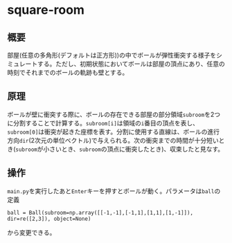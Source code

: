 # square-room
## 概要
部屋(任意の多角形(デフォルトは正方形))の中でボールが弾性衝突する様子をシミュレートする。ただし、初期状態においてボールは部屋の頂点にあり、任意の時刻でそれまでのボールの軌跡も壁とする。

## 原理
ボールが壁に衝突する際に、ボールの存在できる部屋の部分領域`subroom`を2つに分割することで計算する。`subroom[i]`は領域の`i`番目の頂点を表し、`subroom[0]`は衝突が起きた座標を表す。分割に使用する直線は、ボールの進行方向`dir`(2次元の単位ベクトル)で与えられる。次の衝突までの時間が十分短いとき(`subroom`が小さいとき、`subroom`の頂点に衝突したとき)、収束したと見なす。

## 操作
`main.py`を実行したあと`Enter`キーを押すとボールが動く。パラメータは`ball`の定義

`ball = Ball(subroom=np.array([[-1,-1],[-1,1],[1,1],[1,-1]]), dir=re([2,3]), object=None)`

から変更できる。
